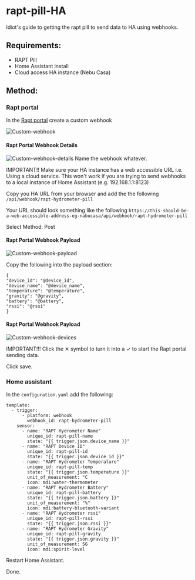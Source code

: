 # rapt-pill-HA
Idiot's guide to getting the rapt pill to send data to HA using webhooks.


## Requirements:
- RAPT Pill
- Home Assistant install
- Cloud access HA instance (Nebu Casa)


## Method:

### Rapt portal

In the [Rapt portal](https://app.rapt.io/integration/webhooks/list) create a custom webhook

![Custom-webhook](https://user-images.githubusercontent.com/52124037/218245590-95ddaa8b-5d8c-4855-b673-c2a16b0895c6.png)



#### Rapt Portal Webhook Details
![Custom-webhook-details](https://user-images.githubusercontent.com/52124037/218245740-678fa470-907f-4a2f-97cb-2880a24c4985.png)
Name the webhook whatever.


IMPORTANT!! Make sure your HA instance has a web accessible URL i.e. Using a cloud service. This won't work if you are trying to send webhooks to a local instance of Home Assistant (e.g. 192.168.1.1:8123)

Copy you HA URL from your browser and add the the following ```/api/webhook/rapt-hydrometer-pill```

Your URL should look something like the following ```https://this-should-be-a-web-accessible-address-eg-nabucasa/api/webhook/rapt-hydrometer-pill```

Select Method: Post



#### Rapt Portal Webhook Payload
![Custom-webhook-payload](https://user-images.githubusercontent.com/52124037/218245797-ad54f6ba-7a0d-448d-9770-2ba86f123357.png)

Copy the following into the payload section:

```
{
"device_id": "@device_id",
"device_name": "@device_name",
"temperature": "@temperature",
"gravity": "@gravity",
"battery": "@battery",
"rssi": "@rssi"
}
```

#### Rapt Portal Webhook Payload
![Custom-webhook-devices](https://user-images.githubusercontent.com/52124037/218245844-1438fd28-303c-491e-9825-1fd24f3f649c.png)

IMPORTANT!!! Click the ✕ symbol to turn it into a ✓ to start the Rapt portal sending data.


Click save.

### Home assistant
In the ```configuration.yaml``` add the following:

```
template:        
  - trigger:
      - platform: webhook
        webhook_id: rapt-hydrometer-pill
    sensor:
      - name: "RAPT Hydrometer Name"
        unique_id: rapt-pill-name
        state: "{{ trigger.json.device_name }}"
      - name: "RAPT Device ID"
        unique_id: rapt-pill-id
        state: "{{ trigger.json.device_id }}"
      - name: "RAPT Hydrometer Temperature"
        unique_id: rapt-pill-temp
        state: "{{ trigger.json.temperature }}"
        unit_of_measurement: °C
        icon: mdi:water-thermometer
      - name: "RAPT Hydrometer Battery"
        unique_id: rapt-pill-battery
        state: "{{ trigger.json.battery }}"
        unit_of_measurement: "%"
        icon: mdi:battery-bluetooth-variant
      - name: "RAPT Hydrometer rssi"
        unique_id: rapt-pill-rssi
        state: "{{ trigger.json.rssi }}"
      - name: "RAPT Hydrometer Gravity"
        unique_id: rapt-pill-gravity
        state: "{{ trigger.json.gravity }}"
        unit_of_measurement: SG
        icon: mdi:spirit-level
```
Restart Home Assistant.

Done.
